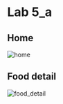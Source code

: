 # Lab 5_a
## Home
![home](https://user-images.githubusercontent.com/76101060/158160199-57e1106d-68ba-492b-90c9-058551cb2d82.png)

## Food detail
![food_detail](https://user-images.githubusercontent.com/76101060/158160244-226c1531-0e55-453a-8915-b0e4bc710e3d.png)
